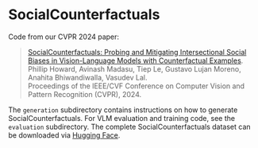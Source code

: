 # SocialCounterfactuals

Code from our CVPR 2024 paper:
> [SocialCounterfactuals: Probing and Mitigating Intersectional Social Biases in Vision-Language Models with Counterfactual Examples](https://openaccess.thecvf.com/content/CVPR2024/papers/Howard_SocialCounterfactuals_Probing_and_Mitigating_Intersectional_Social_Biases_in_Vision-Language_Models_CVPR_2024_paper.pdf).<br> 
> Phillip Howard, Avinash Madasu, Tiep Le, Gustavo Lujan Moreno, Anahita Bhiwandiwalla, Vasudev Lal.<br> 
> Proceedings of the IEEE/CVF Conference on Computer Vision and Pattern Recognition (CVPR), 2024.

The `generation` subdirectory contains instructions on how to generate SocialCounterfactuals. For VLM evaluation and training code, see the `evaluation` subdirectory. The complete SocialCounterfactuals dataset can be downloaded via [Hugging Face](https://huggingface.co/datasets/Intel/SocialCounterfactuals).